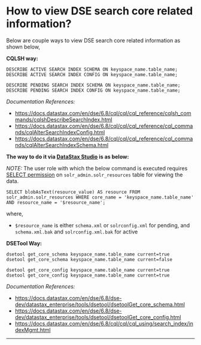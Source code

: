# How to view DSE search core related information?

Below are couple ways to view DSE search core related information as shown below,

**CQLSH way:**
```
DESCRIBE ACTIVE SEARCH INDEX SCHEMA ON keyspace_name.table_name;
DESCRIBE ACTIVE SEARCH INDEX CONFIG ON keyspace_name.table_name;

DESCRIBE PENDING SEARCH INDEX SCHEMA ON keyspace_name.table_name;
DESCRIBE PENDING SEARCH INDEX CONFIG ON keyspace_name.table_name;
```

  _Documentation References:_
  * https://docs.datastax.com/en/dse/6.8/cql/cql/cql_reference/cqlsh_commands/cqlshDescribeSearchIndex.html
  * https://docs.datastax.com/en/dse/6.8/cql/cql/cql_reference/cql_commands/cqlAlterSearchIndexConfig.html
  * https://docs.datastax.com/en/dse/6.8/cql/cql/cql_reference/cql_commands/cqlAlterSearchIndexSchema.html

**The way to do it via [DataStax Studio](https://docs.datastax.com/en/landing_page/doc/landing_page/current.html#Studio) is as below:**

*_NOTE_:* The user role with which the below command is executed requires [SELECT permission](https://docs.datastax.com/en/dse/6.8/cql/cql/cql_reference/cql_commands/cqlGrant.html) on `solr_admin.solr_resources` table for viewing the data.
```
SELECT blobAsText(resource_value) AS resource FROM solr_admin.solr_resources WHERE core_name = 'keyspace_name.table_name' AND resource_name = '$resource_name';
```
  where,

  * `$resource_name` is either `schema.xml` or `solrconfig.xml` for pending, and `schema.xml.bak` and `solrconfig.xml.bak` for active

**DSETool Way:**
```
dsetool get_core_schema keyspace_name.table_name current=true
dsetool get_core_schema keyspace_name.table_name current=false

dsetool get_core_config keyspace_name.table_name current=true
dsetool get_core_config keyspace_name.table_name current=true
```
  _Documentation References:_
  * https://docs.datastax.com/en/dse/6.8/dse-dev/datastax_enterprise/tools/dsetool/dsetoolGet_core_schema.html
  * https://docs.datastax.com/en/dse/6.8/dse-dev/datastax_enterprise/tools/dsetool/dsetoolGet_core_config.html
  * https://docs.datastax.com/en/dse/6.8/cql/cql/cql_using/search_index/indexMgmt.html

---  